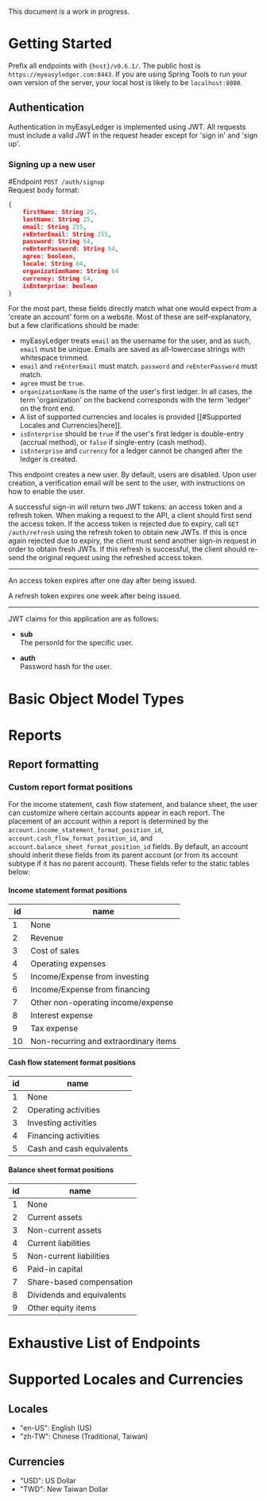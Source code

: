 
This document is a work in progress.

# Getting Started
Prefix all endpoints with `{host}/v0.6.1/`. The public host is `https://myeasyledger.com:8443`. If you are using Spring Tools to run your own version of the server, your local host is likely to be `localhost:8080`.

## Authentication
Authentication in myEasyLedger is implemented using JWT. All requests must include a valid JWT in the request header except for 'sign in' and 'sign up'.

### Signing up a new user
#Endpoint `POST /auth/signup` <br/>
Request body format:
```json 
{
	firstName: String 25,
	lastName: String 25,
	email: String 255,
	reEnterEmail: String 255,
	password: String 64,
	reEnterPassword: String 64,
	agree: boolean,
	locale: String 64,
	organizationName: String 64
	currency: String 64,
	isEnterprise: boolean
}
```
For the most part, these fields directly match what one would expect from a 'create an account' form on a website. Most of these are self-explanatory, but a few clarifications should be made:
 - myEasyLedger treats `email` as the username for the user, and as such, `email` must be unique. Emails are saved as all-lowercase strings with whitespace trimmed.
 - `email` and `reEnterEmail` must match. `password` and `reEnterPassword` must match.
 - `agree` must be `true`.
 - `organizationName` is the name of the user's first ledger. In all cases, the term 'organization' on the backend corresponds with the term 'ledger' on the front end.
 - A list of supported currencies and locales is provided [[#Supported Locales and Currencies|here]].
 - `isEnterprise` should be `true` if the user's first ledger is double-entry (accrual method), or `false` if single-entry (cash method).
 - `isEnterprise` and `currency` for a ledger cannot be changed after the ledger is created.
 
This endpoint creates a new user. By default, users are disabled. Upon user creation, a verification email will be sent to the user, with instructions on how to enable the user.


A successful sign-in will return two JWT tokens: an access token and a refresh token. When making a request to the API, a client should first send the access token. If the access token is rejected due to expiry, call `GET /auth/refresh` using the refresh token to obtain new JWTs. If this is once again rejected due to expiry, the client must send another sign-in request in order to obtain fresh JWTs. If this refresh is successful, the client should re-send the original request using the refreshed access token.
___
An access token expires after one day after being issued. 

A refresh token expires one week after being issued.
___
JWT claims for this application are as follows:

- **sub** <br/>
The personId for the specific user.

- **auth** <br/>
Password hash for the user.
# Basic Object Model Types

# Reports
## Report formatting
### Custom report format positions
For the income statement, cash flow statement, and balance sheet, the user can customize where certain accounts appear in each report. The placement of an account within a report is determined by the `account.income_statement_format_position_id`, `account.cash_flow_format_position_id`, and `account.balance_sheet_format_position_id` fields. By default, an account should inherit these fields from its parent account (or from its account subtype if it has no parent account). These fields refer to the static tables below: 
#### Income statement format positions
| id | name                                  |
|----|---------------------------------------|
|  1 | None                                  |
|  2 | Revenue                               |
|  3 | Cost of sales                         |
|  4 | Operating expenses                    |
|  5 | Income/Expense from investing         |
|  6 | Income/Expense from financing         |
|  7 | Other non-operating income/expense    |
|  8 | Interest expense                      |
|  9 | Tax expense                           |
| 10 | Non-recurring and extraordinary items |
#### Cash flow statement format positions
| id | name                 |
|----|----------------------|
|  1 | None                 |
|  2 | Operating activities |
|  3 | Investing activities |
|  4 | Financing activities |
|  5 | Cash and cash equivalents |
#### Balance sheet format positions
| id | name                      |
|----|---------------------------|
|  1 | None                      |
|  2 | Current assets            |
|  3 | Non-current assets        |
|  4 | Current liabilities       |
|  5 | Non-current liabilities   |
|  6 | Paid-in capital           |
|  7 | Share-based compensation  |
|  8 | Dividends and equivalents |
|  9 | Other equity items        |

# Exhaustive List of Endpoints

# Supported Locales and Currencies
##  Locales
- "en-US": English (US)
- "zh-TW": Chinese (Traditional, Taiwan)
## Currencies
- "USD": US Dollar
- "TWD": New Taiwan Dollar